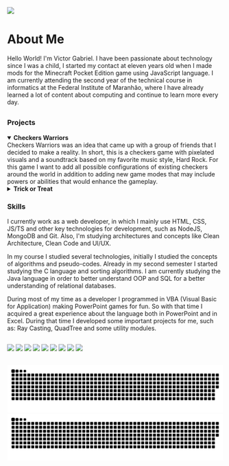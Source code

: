 <img src="banner.png">

# About Me
Hello World! I'm Victor Gabriel. I have been passionate about technology since I was a child, I started my contact at eleven years old when I made mods for the Minecraft Pocket Edition game using JavaScript language. I am currently attending the second year of the technical course in informatics at the Federal Institute of Maranhão, where I have already learned a lot of content about computing and continue to learn more every day.

##

### Projects

<details open>
  <summary><strong>Checkers Warriors</strong></summary>
  Checkers Warriors was an idea that came up with a group of friends that I decided to make a reality. In short, this is a checkers game with pixelated visuals and a soundtrack based on my favorite music style, Hard Rock. For this game I want to add all possible configurations of existing checkers around the world in addition to adding new game modes that may include powers or abilities that would enhance the gameplay.
</details>

<details>
  <summary><strong>Trick or Treat</strong></summary>
  Trick-or-Treat was a small project developed for my institute's Halloween event for a dynamic game, in which each person would have a single chance to randomly choose an option. In the case of the good option, the person would win some sweets, but in the case of the bad option, the person would pay a challenge chosen by the judge.
</details>

### Skills
I currently work as a web developer, in which I mainly use HTML, CSS, JS/TS and other key technologies for development, such as NodeJS, MongoDB and Git. Also, I'm studying architectures and concepts like Clean Architecture, Clean Code and UI/UX.

In my course I studied several technologies, initially I studied the concepts of algorithms and pseudo-codes. Already in my second semester I started studying the C language and sorting algorithms. I am currently studying the Java language in order to better understand OOP and SQL for a better understanding of relational databases.

During most of my time as a developer I programmed in VBA (Visual Basic for Application) making PowerPoint games for fun. So with that time I acquired a great experience about the language both in PowerPoint and in Excel. During that time I developed some important projects for me, such as: Ray Casting, QuadTree and some utility modules.
##
<div>
  <img src="https://img.shields.io/badge/HTML5-E34F26?style=for-the-badge&logo=html5&logoColor=white">
  <img src="https://img.shields.io/badge/CSS3-1572B6?style=for-the-badge&logo=css3&logoColor=white">
  <img src="https://img.shields.io/badge/JavaScript-323330?style=for-the-badge&logo=javascript&logoColor=F7DF1E">
  <img src="https://img.shields.io/badge/Node.js-43853D?style=for-the-badge&logo=node.js&logoColor=white">
  <img src="https://img.shields.io/badge/TypeScript-007ACC?style=for-the-badge&logo=typescript&logoColor=white">
  <img src="https://img.shields.io/badge/C-00599C?style=for-the-badge&logo=c&logoColor=white">
  <img src="https://img.shields.io/badge/VBA-217346?style=for-the-badge&logo=microsoft-excel&logoColor=white">
  <img src="https://img.shields.io/badge/Java-CA4245?style=for-the-badge&logo=openjdk&logoColor=white">
  <img src="https://img.shields.io/badge/Git-F05032.svg?style=for-the-badge&logo=Git&logoColor=white">
</div>
    
##

![github contribution grid snake animation](https://raw.githubusercontent.com/Victor101106/Victor101106/output/github-contribution-grid-snake-dark.svg#gh-dark-mode-only)
![github contribution grid snake animation](https://raw.githubusercontent.com/Victor101106/Victor101106/output/github-contribution-grid-snake.svg#gh-light-mode-only)
